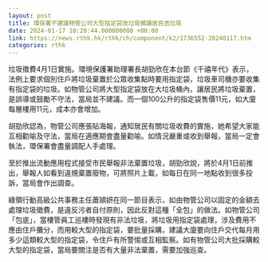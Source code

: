 ```yaml
---
layout: post
title: 環保署不建議物管公司大型指定袋放垃圾桶讓居民丟垃圾
date: 2024-01-17 10:20:44.000000000 +08:00
link: https://news.rthk.hk/rthk/ch/component/k2/1736552-20240117.htm
categories: rthk
---
```


垃圾徵費4月1日實施。環境保護署助理署長胡勁欣在本台節《千禧年代》表示，法例上要求個別住戶將垃圾棄置於公眾收集點時要用指定袋，垃圾車司機亦要收集有指定袋的垃圾。如物管公司將大型指定袋放在大垃圾桶內，讓居民將垃圾棄置，是誤導或鼓勵不守法，當局並不建議。而一個100公升的指定袋售價11元，如大廈每層樓用11元，成本亦會增加。

胡勁欣認為，物管公司應張貼海報，通知居民有關垃圾收費的實施，她希望大家能互相勸喻及守法，當局在適應期會盡量勸喻。如情況嚴重或收到舉報，當局一定會執法，環保署會盡量調配人手處理。

至於推出流動應用程式接受市民舉報非法棄置垃圾，胡勁欣說，將於4月1日前推出，舉報人如看到違規棄置廢物，可將照片上載，如每日在同一地點收到很多投訴，當局會作出調查。

綠領行動高級公共事務主任蕭頴妍在同一節目表示，如由物管公司以固定的金額去處理垃圾徵費，是違反污者自付原則，因此反對這種「全包」的做法。如物管公司「包底」，當樓管員工巡樓時發現有非法垃圾，將垃圾用指定袋處理，涉及費用不應由住戶攤分，而用較大型的指定袋，要批量採購，建議大廈要向住戶交代每月用多少這類較大型的指定袋，令住戶有所警惕或互相監察。如有物管公司大批採購較大型的指定袋，當局要關注是否有大量非法棄置，需要加強巡查。

